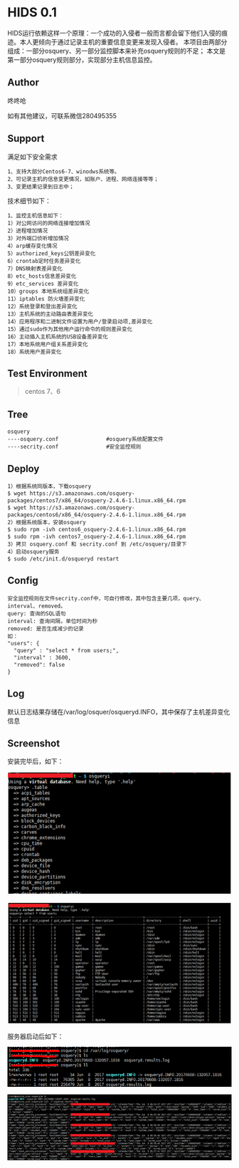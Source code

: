 # HIDS 0.1

HIDS运行依赖这样一个原理：一个成功的入侵者一般而言都会留下他们入侵的痕迹。本人更倾向于通过记录主机的重要信息变更来发现入侵者。
本项目由两部分组成：一部分osquery、另一部分监控脚本来补充osquery规则的不足；
本文是第一部分osquery规则部分，实现部分主机信息监控。

## Author ##

咚咚呛 

如有其他建议，可联系微信280495355

## Support ##

满足如下安全需求

	1、支持大部分Centos6-7、winodws系统等。
	2、可记录主机的信息变更情况，如账户、进程、网络连接等等；
	3、变更结果记录到日志中；
	

技术细节如下：

	1、监控主机信息如下：
	1）对公网访问的网络连接增加情况
	2）进程增加情况
	3）对外端口侦听增加情况
	4）arp缓存变化情况
	5）authorized_keys公钥差异变化
	6）crontab定时任务差异变化
	7）DNS映射表差异变化
	8）etc_hosts信息差异变化
	9）etc_services 差异变化
	10）groups 本地系统组差异变化
	11）iptables 防火墙差异变化
	12）系统登录和登出差异变化
	13）主机系统的主动路由表差异变化
	14）应用程序和二进制文件设置为用户/登录启动项,差异变化
	15）通过sudo作为其他用户运行命令的规则差异变化
	16）主动插入主机系统的USB设备差异变化
	17）本地系统用户组关系差异变化
	18）系统用户差异变化


## Test Environment ##

>centos 7、6

## Tree ##

	osquery
	----osquery.conf		   	   #osquery系统配置文件
	----secrity.conf		   	   #安全监控规则

## Deploy ##
	
	1）根据系统同版本，下载osquery
	$ wget https://s3.amazonaws.com/osquery-packages/centos7/x86_64/osquery-2.4.6-1.linux.x86_64.rpm 
	$ wget https://s3.amazonaws.com/osquery-packages/centos6/x86_64/osquery-2.4.6-1.linux.x86_64.rpm
	2）根据系统版本，安装osquery
	$ sudo rpm -ivh centos6_osquery-2.4.6-1.linux.x86_64.rpm
	$ sudo rpm -ivh centos7_osquery-2.4.6-1.linux.x86_64.rpm
	3）拷贝 osquery.conf 和 secrity.conf 到 /etc/osquery/目录下
	4）启动osquery服务
	$ sudo /etc/init.d/osqueryd restart

## Config ##

	安全监控规则在文件secrity.conf中，可自行修改，其中包含主要几项，query、interval、removed。
	query: 查询的SQL语句
	interval: 查询间隔，单位时间为秒
	removed: 是否生成减少的记录
	如：
	"users": {
      "query" : "select * from users;",
      "interval" : 3600,
	  "removed": false
    }
	


## Log ##

默认日志结果存储在/var/log/osquer/osqueryd.INFO，其中保存了主机差异变化信息

## Screenshot ##

安装完毕后，如下：

![Screenshot](pic/1.png)

![Screenshot](pic/2.png)

服务器启动后如下：

![Screenshot](pic/5.png)

![Screenshot](pic/6.png)
